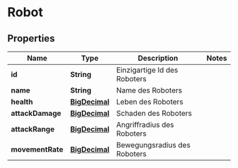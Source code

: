 # Robot

## Properties
Name | Type | Description | Notes
------------ | ------------- | ------------- | -------------
**id** | **String** | Einzigartige Id des Roboters | 
**name** | **String** | Name des Roboters | 
**health** | [**BigDecimal**](BigDecimal.md) | Leben des Roboters | 
**attackDamage** | [**BigDecimal**](BigDecimal.md) | Schaden des Roboters | 
**attackRange** | [**BigDecimal**](BigDecimal.md) | Angriffradius des Roboters | 
**movementRate** | [**BigDecimal**](BigDecimal.md) | Bewegungsradius des Roboters | 
